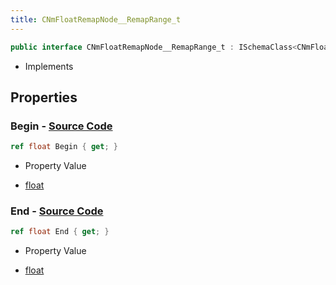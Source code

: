 ```yaml
---
title: CNmFloatRemapNode__RemapRange_t
---
```


```csharp
public interface CNmFloatRemapNode__RemapRange_t : ISchemaClass<CNmFloatRemapNode__RemapRange_t>, ISchemaField, ISchemaClass, INativeHandle
```

- Implements

## Properties

### **Begin** - [Source Code](https://github.com/swiftly-solution/swiftlys2/blob/main/managed/src/SwiftlyS2.Generated/Schemas/Interfaces/CNmFloatRemapNode__RemapRange_t.cs#L16)

```csharp
ref float Begin { get; }
```

- Property Value

- [float](https://learn.microsoft.com/dotnet/api/system.single)

### **End** - [Source Code](https://github.com/swiftly-solution/swiftlys2/blob/main/managed/src/SwiftlyS2.Generated/Schemas/Interfaces/CNmFloatRemapNode__RemapRange_t.cs#L18)

```csharp
ref float End { get; }
```

- Property Value

- [float](https://learn.microsoft.com/dotnet/api/system.single)

